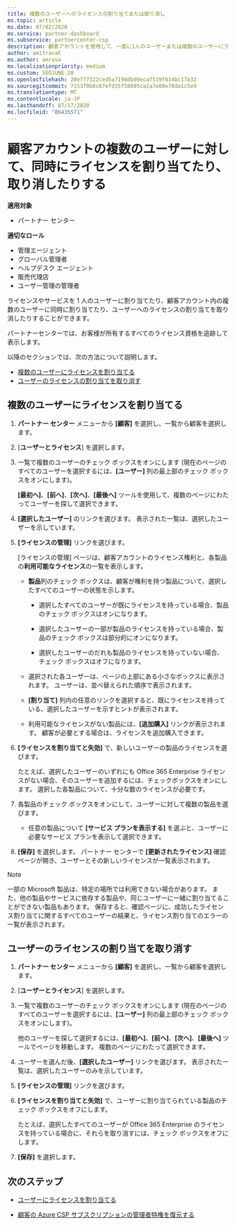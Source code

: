 ```yaml
---
title: 複数のユーザーへのライセンスの割り当てまたは取り消し
ms.topic: article
ms.date: 07/02/2020
ms.service: partner-dashboard
ms.subservice: partnercenter-csp
description: 顧客アカウントを使用して、一度に1人のユーザーまたは複数のユーザーにライセンスとサービスを割り当てたり、取り消したりする方法について説明します。
author: amitravat
ms.author: amrava
ms.localizationpriority: medium
ms.custom: SEOJUNE.20
ms.openlocfilehash: 20ef77322ced5a7198dbd0ecaf519f614bc17a32
ms.sourcegitcommit: 7153f0b8c67efd35f58695ca2a7e00e70da1c5e9
ms.translationtype: MT
ms.contentlocale: ja-JP
ms.lasthandoff: 07/17/2020
ms.locfileid: "86435571"
---
```

# <a name="assign-or-revoke-licenses-at-the-same-time-to-multiple-users-in-a-customer-account"></a>顧客アカウントの複数のユーザーに対して、同時にライセンスを割り当てたり、取り消したりする

**適用対象**

- パートナー センター

**適切なロール**

- 管理エージェント
- グローバル管理者
- ヘルプデスク エージェント
- 販売代理店
- ユーザー管理の管理者

ライセンスやサービスを 1 人のユーザーに割り当てたり、顧客アカウント内の複数のユーザーに同時に割り当てたり、ユーザーへのライセンスの割り当てを取り消したりすることができます。

パートナーセンターでは、お客様が所有するすべてのライセンス資格を追跡して表示します。

以降のセクションでは、次の方法について説明します。
- [複数のユーザーにライセンスを割り当てる](#assign-licenses-to-groups)
- [ユーザーのライセンスの割り当てを取り消す](#revoking-licenses)

<a href="" id="assign-licenses-to-groups"></a>
## <a name="assign-licenses-to-multiple-users"></a>複数のユーザーにライセンスを割り当てる

1. **パートナー センター** メニューから **[顧客]** を選択し、一覧から顧客を選択します。

2. [**ユーザーとライセンス**] を選択します。

3. 一覧で複数のユーザーのチェック ボックスをオンにします  (現在のページのすべてのユーザーを選択するには、**[ユーザー]** 列の最上部のチェック ボックスをオンにします)。

    **[最初へ]**、**[前へ]**、**[次へ]**、**[最後へ]** ツールを使用して、複数のページにわたってユーザーを探して選択できます。

4. **[選択したユーザー]** のリンクを選びます。 表示された一覧は、選択したユーザーを示しています。

5. **[ライセンスの管理]** リンクを選びます。

    [ライセンスの管理] ページは、顧客アカウントのライセンス権利と、各製品の**利用可能なライセンス**の一覧を表示します。

    - **製品**列のチェック ボックスは、顧客が権利を持つ製品について、選択したすべてのユーザーの状態を示します。

       - 選択したすべてのユーザーが既にライセンスを持っている場合、製品のチェック ボックスはオンになります。

       - 選択したユーザーの一部が製品のライセンスを持っている場合、製品のチェック ボックスは部分的にオンになります。

       - 選択したユーザーのだれも製品のライセンスを持っていない場合、チェック ボックスはオフになります。

    - 選択された各ユーザーは、ページの上部にある小さなボックスに表示されます。 ユーザーは、並べ替えられた順序で表示されます。

    - **[割り当て]** 列内の任意のリンクを選択すると、既にライセンスを持っている、選択したユーザーを示すヒントが表示されます。

    - 利用可能なライセンスがない製品には、**[追加購入]** リンクが表示されます。 顧客が必要とする場合は、ライセンスを追加購入できます。

6. **[ライセンスを割り当てと失効]** で、新しいユーザーの製品のライセンスを選びます。 

   たとえば、選択したユーザーのいずれにも Office 365 Enterprise ライセンスがない場合、そのユーザーを追加するには、チェックボックスをオンにします。 選択した各製品について、十分な数のライセンスが必要です。

7. 各製品のチェック ボックスをオンにして、ユーザーに対して複数の製品を選びます。
    -   任意の製品について **[サービス プランを表示する]** を選ぶと、ユーザーに必要なサービス プランを表示して選択できます。

8. **[保存]** を選択します。 パートナー センターで **[更新されたライセンス]** 確認ページが開き、ユーザーとその新しいライセンスが一覧表示されます。

>[!NOTE]
>一部の Microsoft 製品は、特定の場所では利用できない場合があります。 また、他の製品やサービスに依存する製品や、同じユーザーに一緒に割り当てることができない製品もあります。 保存すると、確認ページに、成功したライセンス割り当てに関するすべてのユーザーの結果と、ライセンス割り当てのエラーの一覧が表示されます。

<a href="" id="revoking-licenses"></a>
## <a name="revoke-users-license-assignments"></a>ユーザーのライセンスの割り当てを取り消す

1. **パートナー センター** メニューから **[顧客]** を選択し、一覧から顧客を選択します。

2. [**ユーザーとライセンス**] を選択します。

3. 一覧で複数のユーザーのチェック ボックスをオンにします  (現在のページのすべてのユーザーを選択するには、**[ユーザー]** 列の最上部のチェック ボックスをオンにします)。

    他のユーザーを探して選択するには、**[最初へ]**、**[前へ]**、**[次へ]**、**[最後へ]** ツールでページを移動します。 複数のページにわたって選択できます。

4. ユーザーを選んだ後、**[選択したユーザー]** リンクを選びます。 表示された一覧は、選択したユーザーのみを示しています。

5. **[ライセンスの管理]** リンクを選びます。

6. **[ライセンスを割り当てと失効]** で、ユーザーに割り当てられている製品のチェック ボックスをオフにします。

   たとえば、選択したすべてのユーザーが Office 365 Enterprise のライセンスを持っている場合に、それらを取り消すには、チェック ボックスをオフにします。

7. **[保存]** を選択します。

## <a name="next-steps"></a>次のステップ

- [ユーザーにライセンスを割り当てる](assign-licenses-to-users.md)

- [顧客の Azure CSP サブスクリプションの管理者特権を復元する](revoke-reinstate-csp.md)